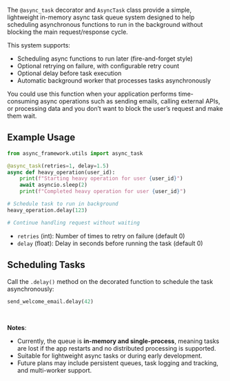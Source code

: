 The `@async_task` decorator and `AsyncTask` class provide a simple, lightweight in-memory async task queue system designed to help scheduling asynchronous functions to run in the background without blocking the main request/response cycle.

This system supports:

* Scheduling async functions to run later (fire-and-forget style)
* Optional retrying on failure, with configurable retry count
* Optional delay before task execution
* Automatic background worker that processes tasks asynchronously


You could use this function when your application performs time-consuming async operations such as sending emails, calling external APIs, or processing data and you don’t want to block the user’s request and make them wait.

## Example Usage
```python
from async_framework.utils import async_task

@async_task(retries=1, delay=1.5)
async def heavy_operation(user_id):
    print(f"Starting heavy operation for user {user_id}")
    await asyncio.sleep(2)
    print(f"Completed heavy operation for user {user_id}")

# Schedule task to run in background
heavy_operation.delay(123)

# Continue handling request without waiting
```

* `retries` (int): Number of times to retry on failure (default 0)
* `delay` (float): Delay in seconds before running the task (default 0)


## Scheduling Tasks

Call the `.delay()` method on the decorated function to schedule the task asynchronously:

```python
send_welcome_email.delay(42)
```

<br>

**Notes**:
* Currently, the queue is **in-memory and single-process**, meaning tasks are lost if the app restarts and no distributed processing is supported.
* Suitable for lightweight async tasks or during early development.
* Future plans may include persistent queues, task logging and tracking, and multi-worker support.

